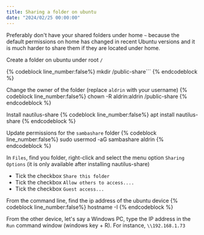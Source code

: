 ```yaml
---
title: Sharing a folder on ubuntu
date: "2024/02/25 00:00:00"
---
```




Preferably don't have your shared folders under home `~` because the default permissions on home has changed in recent Ubuntu versions and it is much harder to share them if they are located under home.

Create a folder on ubuntu under root `/`

{% codeblock line_number:false%}
mkdir /public-share```
{% endcodeblock %}


Change the owner of the folder (replace `aldrin` with your username)
{% codeblock line_number:false%}
chown -R aldrin:aldrin /public-share
{% endcodeblock %}


Install nautilus-share
{% codeblock line_number:false%}
apt install nautilus-share
{% endcodeblock %}


Update permissions for the `sambashare` folder
{% codeblock line_number:false%}
sudo usermod -aG sambashare aldrin
{% endcodeblock %}


In `Files`, find you folder, right-click and select the menu option `Sharing Options` (it is only available after installing nautilus-share)

- Tick the checkbox `Share this folder`
- Tick the checkbox `Allow others to access....`
- Tick the checkbox `Guest access...`

From the command line, find the ip address of the ubuntu device
{% codeblock line_number:false%}
hostname -I
{% endcodeblock %}


From the other device, let's say a Windows PC, type the IP address in the `Run` command window (windows key + R). For instance, `\\192.168.1.73`

